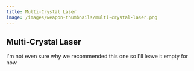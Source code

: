 ```yaml
---
title: Multi-Crystal Laser
image: /images/weapon-thumbnails/multi-crystal-laser.png
---
```


## Multi-Crystal Laser

I'm not even sure why we recommended this one so I'll leave it empty for now
